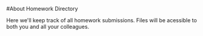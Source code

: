 #About Homework Directory

Here we'll keep track of all homework submissions.
Files will be acessible to both you and all your colleagues.
